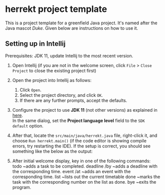 # herrekt project template

This is a project template for a greenfield Java project. It's named after the Java mascot _Duke_. Given below are instructions on how to use it.

## Setting up in Intellij

Prerequisites: JDK 11, update Intellij to the most recent version.

1. Open Intellij (if you are not in the welcome screen, click `File` > `Close Project` to close the existing project first)
2. Open the project into Intellij as follows:
   1. Click `Open`.
   1. Select the project directory, and click `OK`.
   1. If there are any further prompts, accept the defaults.
3. Configure the project to use **JDK 11** (not other versions) as explained in [here](https://www.jetbrains.com/help/idea/sdk.html#set-up-jdk).<br>
   In the same dialog, set the **Project language level** field to the `SDK default` option.
4. After that, locate the `src/main/java/herrekt.java` file, right-click it, and choose `Run herrekt.main()` (if the code editor is showing compile errors, try restarting the IDE). If the setup is correct, you should see something like the below as the output:

5. After initial welcome display, key in one of the following commands:
	todo <TASK> ~adds a task to be completed.
	deadline <TASK> /by <TIME> ~adds a deadline with the corresponding time.
	event <TASK> /at <TIME> ~adds an event with the corresponding time.
	list ~lists out the current timetable
	done <TASK NUMBER> ~marks the task with the corresponding number on the list as done.
	bye ~exits the program.